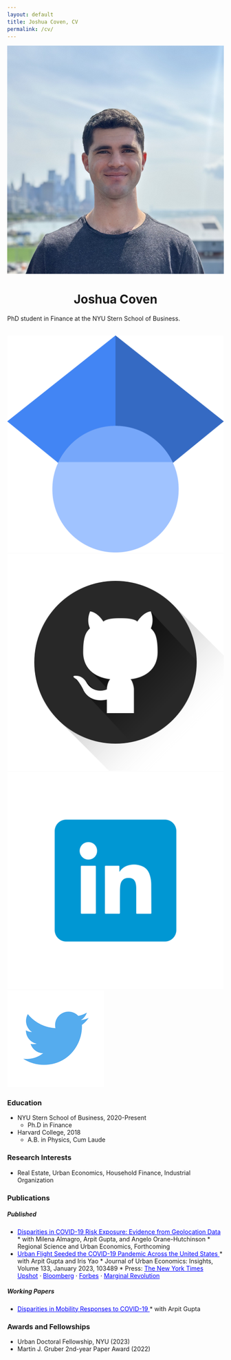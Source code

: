 ```yaml
---
layout: default
title: Joshua Coven, CV
permalink: /cv/
---
```

<div class="row">
    <div class = "col-5">
        <img src="/images/author.jpg" alt="Yours Truly" class="center">
    </div>
        <div class="col-5">
            <center><h1>Joshua Coven</h1></center>
            <p>PhD student in Finance at the NYU Stern School of Business.</p>
            <br>
            <div class="column_three">
                <div class = "logo">
                <a target="_blank" href="https://scholar.google.com/citations?user=mzhGbFMAAAAJ&hl=en"><img alt="follow me on Twitter" src="../images/scholar.png"></a>
                </div>
            </div>
            <div class="column_three">
                <div class = "logo">
                <a target="_blank" href="https://github.com/joshuacoven"><img alt="follow me on Twitter" src="../images/github.png"></a>
                </div>
            </div>
            <div class="column_three">
                <div class = "logo">
                <a target="_blank" href="https://www.linkedin.com/in/josh-coven-839b5b101/"><img alt="follow me on Twitter" src="../images/linkedin.png"></a>
                </div>
            </div>
            <div class="column_three">
                <div class = "logo">
                <a target="_blank" href="https://twitter.com/josh_coven"><img alt="follow me on Twitter" src="../images/twitter.png"></a>
                </div>
            </div>
        </div>
</div>


### Education
* NYU Stern School of Business, 2020-Present
    * Ph.D in Finance
* Harvard College, 2018
    * A.B. in Physics, Cum Laude

### Research Interests
* Real Estate, Urban Economics, Household Finance, Industrial Organization

### Publications

##### Published
* <a href = "https://www.sciencedirect.com/science/article/pii/S0166046223000686" style = "color: blue">
            Disparities in COVID-19 Risk Exposure: Evidence from Geolocation Data
            </a>
    * with Milena Almagro, Arpit Gupta, and Angelo Orane-Hutchinson
    * Regional Science and Urban Economics, Forthcoming
* <a href = "https://www.sciencedirect.com/science/article/pii/S0094119022000663" style = "color: blue">
            Urban Flight Seeded the COVID-19 Pandemic Across the United States
        </a>
    * with Arpit Gupta and Iris Yao
    * Journal of Urban Economics: Insights, Volume 133, January 2023, 103489
    * Press: <a href = "https://www.nytimes.com/interactive/2020/05/15/upshot/who-left-new-york-coronavirus.html" style = "color: blue">The New York Times Upshot</a> · <a href = "https://www.bloomberg.com/news/articles/2020-08-14/nyc-crime-spike-is-last-straw-pushing-anxious-residents-to-flee" style = "color: blue">Bloomberg</a> · <a href = "https://www.forbes.com/sites/williamhaseltine/2020/12/21/urban-flight-due-to-covid-19-is-temporary-not-permanent/?sh=6ab583d84cd5" style = "color: blue">Forbes</a> · <a href = "https://marginalrevolution.com/marginalrevolution/2020/04/escape-from-new-york.html" style = "color: blue">Marginal Revolution</a> 

##### Working Papers
* <a href = "https://static1.squarespace.com/static/56086d00e4b0fb7874bc2d42/t/608ee7c73b4783281770b994/1619978187759/COVID_Disparities.pdf" style = "color: blue">
        Disparities in Mobility Responses to COVID-19
        </a>
    * with Arpit Gupta

### Awards and Fellowships
* Urban Doctoral Fellowship, NYU (2023)
* Martin J. Gruber 2nd-year Paper Award (2022)



